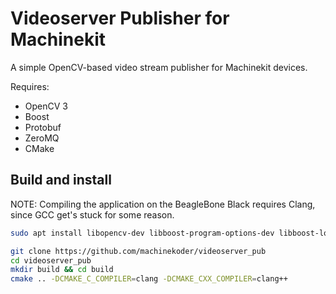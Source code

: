 # Videoserver Publisher for Machinekit

A simple OpenCV-based video stream publisher for Machinekit devices.

Requires:
* OpenCV 3
* Boost
* Protobuf
* ZeroMQ
* CMake

## Build and install
NOTE: Compiling the application on the BeagleBone Black requires Clang, since GCC get's stuck for some reason.

```bash
sudo apt install libopencv-dev libboost-program-options-dev libboost-log-dev protobuf-compiler clang
```

```bash
git clone https://github.com/machinekoder/videoserver_pub
cd videoserver_pub
mkdir build && cd build
cmake .. -DCMAKE_C_COMPILER=clang -DCMAKE_CXX_COMPILER=clang++
```
